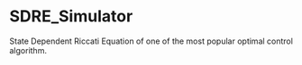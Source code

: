 # SDRE_Simulator

State Dependent Riccati Equation of one of the most popular optimal control algorithm.

